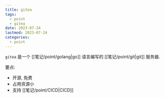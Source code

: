 ```yaml
---
title: gitea
tags:
  - point
  - gitea
date: 2023-07-24
lastmod: 2023-07-24
categories:
  - point
---
```


`gitea` 是一个 [[笔记/point/golang|go]] 语言编写的 [[笔记/point/git|git]] 服务器.

要点:

- 开源, 免费
- 占用资源小
- 支持 [[笔记/point/CICD|CICD]]
